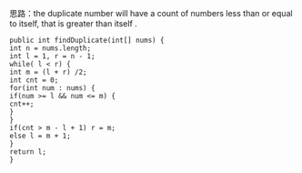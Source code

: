 思路：the duplicate number will have a count of numbers less than or equal to itself, that is greater than itself .
```
public int findDuplicate(int[] nums) {
int n = nums.length;
int l = 1, r = n - 1;
while( l < r) {
int m = (l + r) /2;
int cnt = 0;
for(int num : nums) {
if(num >= l && num <= m) {
cnt++;
}
}
if(cnt > m - l + 1) r = m;
else l = m + 1;
}
return l;
}
```
​